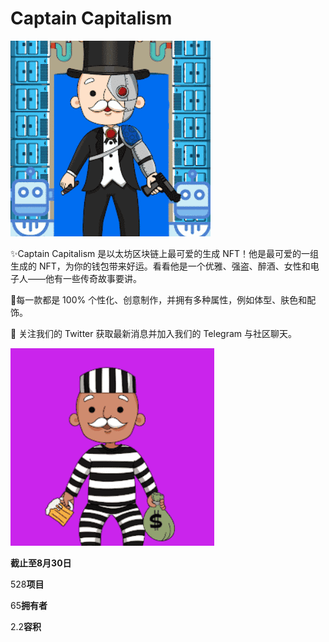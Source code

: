 # Captain Capitalism

![dada](dada.png)

✨Captain Capitalism 是以太坊区块链上最可爱的生成 NFT！他是最可爱的一组生成的 NFT，为你的钱包带来好运。看看他是一个优雅、强盗、醉酒、女性和电子人——他有一些传奇故事要讲。

🎩每一款都是 100% 个性化、创意制作，并拥有多种属性，例如体型、肤色和配饰。

🎨 关注我们的 Twitter 获取最新消息并加入我们的 Telegram 与社区聊天。

![dwads](dwads.png)

**截止至8月30日**

528**项目**

65**拥有者**

2.2**容积**
